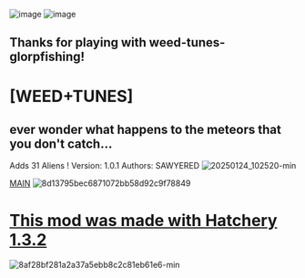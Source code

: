 ![image](https://github.com/user-attachments/assets/e20cb2b7-7b89-4d58-b41a-0f655de60e9b)
![image](https://github.com/user-attachments/assets/71a7fb21-3b18-4d8f-bab8-9c93d6c375c4)


## Thanks for playing with weed-tunes-glorpfishing!

# [WEED+TUNES]

## ever wonder what happens to the meteors that you don't catch...
Adds 31 Aliens !
Version: 1.0.1
Authors: SAWYERED
![20250124_102520-min](https://github.com/user-attachments/assets/104bdf3e-3f76-41a6-908b-d32c766627e4)



[MAIN](https://github.com/SAWYERED/WEBFISHING-WEED-N-TUNES-MODPACK)
![8d13795bec6871072bb58d92c9f78849](https://github.com/user-attachments/assets/04e2d05f-e373-4d38-af7b-e8b035b92e88)


# [This mod was made with Hatchery 1.3.2](https://github.com/coolbot100s/Hatchery)

![8af28bf281a2a37a5ebb8c2c81eb61e6-min](https://github.com/user-attachments/assets/e1d10639-27de-4299-9a91-e1667ca3918d)

